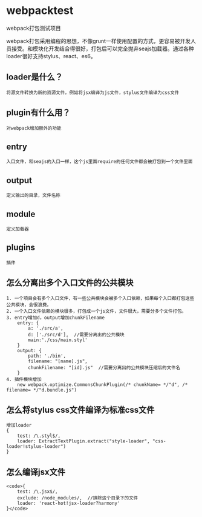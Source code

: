 # webpacktest
webpack打包测试项目

webpack打包采用编程的思想，不像grunt一样使用配置的方式，更容易被开发人员接受。和模块化开发结合得很好，打包后可以完全抛弃seajs加载器。通过各种loader很好支持stylus、react、es6。
## loader是什么？
    将源文件转换为新的资源文件，例如将jsx编译为js文件，stylus文件编译为css文件
## plugin有什么用？
    对webpack增加额外的功能
## entry
    入口文件，和seajs的入口一样，这个js里面require的任何文件都会被打包到一个文件里面
## output
    定义输出的目录，文件名称
## module
    定义加载器
## plugins   
    插件
## 怎么分离出多个入口文件的公共模块
    1. 一个项目会有多个入口文件，有一些公共模块会被多个入口依赖，如果每个入口都打包这些公共模块，会很浪费。
    2. 一个入口文件依赖的模块很多，打包成一个js文件，文件很大，需要分多个文件打包。
    3. entry增加d，output增加chunkFilename    
        entry: {
    		a: './src/a',
    		d: ['./src/d'],  //需要分离出的公共模块
            main:'./css/main.styl'
    	}
    	output: {
            path: './bin',
            filename: "[name].js",
            chunkFilename: "[id].js"  //需要分离出的公共模块压缩后的文件名
        }
    4. 插件模块增加
        new webpack.optimize.CommonsChunkPlugin(/* chunkName= */"d", /* filename= */"d.bundle.js")
## 怎么将stylus css文件编译为标准css文件
    增加loader
    {
        test: /\.styl$/,
        loader: ExtractTextPlugin.extract("style-loader", "css-loader!stylus-loader")
    }
## 怎么编译jsx文件
    <code>{
        test: /\.jsx$/,
    	exclude: /node_modules/,  //排除这个目录下的文件
    	loader: 'react-hot!jsx-loader?harmony'
    }</code>